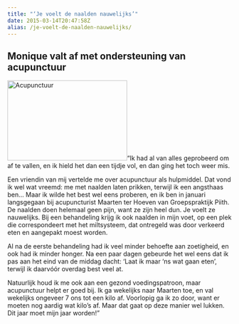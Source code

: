 ```yaml
---
title: "‘Je voelt de naalden nauwelijks’"
date: 2015-03-14T20:47:58Z
alias: /je-voelt-de-naalden-nauwelijks/
---
```

<h2>Monique valt af met ondersteuning van acupunctuur</h2>

<img class="alignright wp-image-1027 size-medium" src="https://res.cloudinary.com/piith/image/upload/2015/03/acupunctuur-269x180.png" alt="Acupunctuur" width="269" height="180" />“Ik had al van alles geprobeerd om af te vallen, en ik hield het dan een tijdje vol, en dan ging het toch weer mis.

Een vriendin van mij vertelde me over acupunctuur als hulpmiddel. Dat vond ik wel wat vreemd: me met naalden laten prikken, terwijl ik een angsthaas ben... Maar ik wilde het best wel eens proberen, en ik ben in januari langsgegaan bij acupuncturist Maarten ter Hoeven van Groepspraktijk Piith. De naalden doen helemaal geen pijn, want ze zijn heel dun. Je voelt ze nauwelijks. Bij een behandeling krijg ik ook naalden in mijn voet, op een plek die correspondeert met het miltsysteem, dat ontregeld was door verkeerd eten en aangepakt moest worden.

Al na de eerste behandeling had ik veel minder behoefte aan zoetigheid, en ook had ik minder honger. Na een paar dagen gebeurde het wel eens dat ik pas aan het eind van de middag dacht: ‘Laat ik maar ‘ns wat gaan eten’, terwijl ik daarvóór overdag best veel at.

Natuurlijk houd ik me ook aan een gezond voedingspatroon, maar acupunctuur helpt er goed bij. Ik ga wekelijks naar Maarten toe, en val wekelijks ongeveer 7 ons tot een kilo af. Voorlopig ga ik zo door, want er moeten nog aardig wat kilo’s af. Maar dat gaat op deze manier wel lukken.
Dit jaar moet mijn jaar worden!”